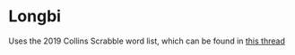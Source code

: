 # Longbi

Uses the 2019 Collins Scrabble word list, which can be found in [this thread](https://boardgames.stackexchange.com/questions/38366/latest-collins-scrabble-words-list-in-text-file)
